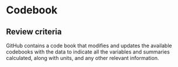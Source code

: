 # Codebook

## Review criteria
GitHub contains a code book that modifies and updates the available codebooks with the data to indicate all the variables and summaries calculated, along with units, and any other relevant information.
